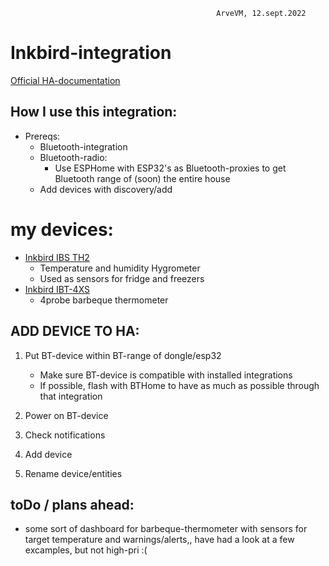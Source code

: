                                                   ArveVM, 12.sept.2022
# Inkbird-integration
[Official HA-documentation](https://www.home-assistant.io/integrations/inkbird/)




## How I use this integration:  
- Prereqs:
  - Bluetooth-integration
  - Bluetooth-radio:
    - Use ESPHome with ESP32's as Bluetooth-proxies to get Bluetooth range of (soon) the entire house
  - Add devices with discovery/add 


# my devices:  
- [Inkbird IBS TH2](https://inkbird.com/products/hygrometer-ibs-th2)
  - Temperature and humidity Hygrometer 
  - Used as sensors for fridge and freezers
- [Inkbird IBT-4XS](https://inkbird.com/products/bluetooth-grill-thermometer-ibt-4xs)
  - 4probe barbeque thermometer


## ADD DEVICE TO HA:
1. Put BT-device within BT-range of dongle/esp32
   - Make sure BT-device is compatible with installed integrations
   - If possible, flash with BTHome to have as much as possible through that integration

2. Power on BT-device

3. Check notifications

4. Add device

5. Rename device/entities



## toDo / plans ahead:
- some sort of dashboard for barbeque-thermometer
  with sensors for target temperature and warnings/alerts,, have had a look at a few excamples, but not high-pri :(
